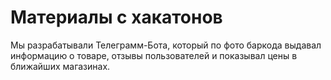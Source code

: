 # Материалы с хакатонов
Мы разрабатывали Телеграмм-Бота, который по фото баркода выдавал информацию о товаре, отзывы пользователей и показывал
цены в ближайших магазинах.
